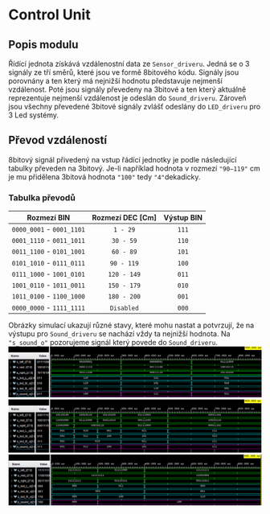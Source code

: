 # Control Unit
## Popis modulu 
Řídící jednota získává vzdálenostní data ze `Sensor_driveru`. Jedná se o 3 signály ze tří směrů, které jsou ve formě 8bitového kódu. Signály jsou porovnány a ten který má nejnižší hodnotu představuje nejmenší vzdálenost. Poté jsou signály převedeny na 3bitové a ten který aktuálně reprezentuje nejmenší vzdálenost je odeslán do `Sound_driveru`. Zároveň jsou všechny převedené 3bitové signály zvlášť odeslány do `LED_driveru` pro 3 Led systémy.

## Převod vzdáleností
8bitový signál přivedený na vstup řádící jednotky je podle následující tabulky převeden na 3bitový. Je-li například hodnota v rozmezí `"90–119"` cm je mu přidělena 3bitová hodnota `"100"` tedy `"4"`dekadicky.
### Tabulka převodů
| **Rozmezí BIN** | **Rozmezí DEC [Cm]** | **Výstup BIN** |
   | :-: | :-: | :-: |
   | `0000_0001` - `0001_1101` | `1 - 29` | `111` |
   | `0001_1110` - `0011_1011` | `30 - 59` | `110` |
   | `0011_1100` - `0101_1001` | `60 - 89` | `101` |
   | `0101_1010` - `0111_0111` | `90 - 119` | `100` |
   | `0111_1000` - `1001_0101` | `120 - 149` | `011` |
   | `1001_0110` - `1011_0011` | `150 - 179` | `010` |
   | `1011_0100` - `1100_1000` | `180 - 200` | `001` |
   | `0000_0000` - `1111_1111` | `Disabled` | `000` |

Obrázky simulací ukazují různé stavy, které mohu nastat a potvrzují, že na výstupu pro `Sound_driveru` se nachází vždy ta nejnižší hodnota.
Na `"s_sound_o"` pozorujeme signál který povede do `Sound_driveru`.
![Sim1](Img/Obr1.png)
![Sim2](Img/Obr2.png)
![Sim3](Img/Obr3.png)
